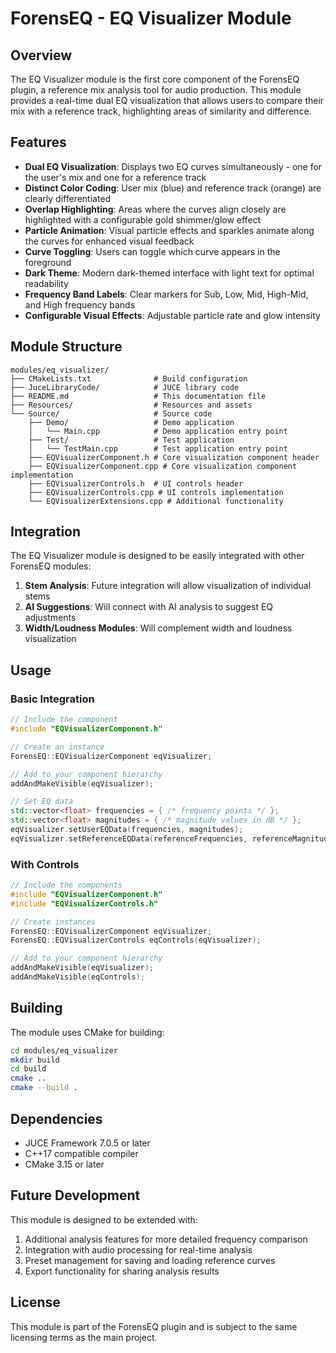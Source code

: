 # ForensEQ - EQ Visualizer Module

## Overview

The EQ Visualizer module is the first core component of the ForensEQ plugin, a reference mix analysis tool for audio production. This module provides a real-time dual EQ visualization that allows users to compare their mix with a reference track, highlighting areas of similarity and difference.

## Features

- **Dual EQ Visualization**: Displays two EQ curves simultaneously - one for the user's mix and one for a reference track
- **Distinct Color Coding**: User mix (blue) and reference track (orange) are clearly differentiated
- **Overlap Highlighting**: Areas where the curves align closely are highlighted with a configurable gold shimmer/glow effect
- **Particle Animation**: Visual particle effects and sparkles animate along the curves for enhanced visual feedback
- **Curve Toggling**: Users can toggle which curve appears in the foreground
- **Dark Theme**: Modern dark-themed interface with light text for optimal readability
- **Frequency Band Labels**: Clear markers for Sub, Low, Mid, High-Mid, and High frequency bands
- **Configurable Visual Effects**: Adjustable particle rate and glow intensity

## Module Structure

```
modules/eq_visualizer/
├── CMakeLists.txt              # Build configuration
├── JuceLibraryCode/            # JUCE library code
├── README.md                   # This documentation file
├── Resources/                  # Resources and assets
└── Source/                     # Source code
    ├── Demo/                   # Demo application
    │   └── Main.cpp            # Demo application entry point
    ├── Test/                   # Test application
    │   └── TestMain.cpp        # Test application entry point
    ├── EQVisualizerComponent.h # Core visualization component header
    ├── EQVisualizerComponent.cpp # Core visualization component implementation
    ├── EQVisualizerControls.h  # UI controls header
    ├── EQVisualizerControls.cpp # UI controls implementation
    └── EQVisualizerExtensions.cpp # Additional functionality
```

## Integration

The EQ Visualizer module is designed to be easily integrated with other ForensEQ modules:

1. **Stem Analysis**: Future integration will allow visualization of individual stems
2. **AI Suggestions**: Will connect with AI analysis to suggest EQ adjustments
3. **Width/Loudness Modules**: Will complement width and loudness visualization

## Usage

### Basic Integration

```cpp
// Include the component
#include "EQVisualizerComponent.h"

// Create an instance
ForensEQ::EQVisualizerComponent eqVisualizer;

// Add to your component hierarchy
addAndMakeVisible(eqVisualizer);

// Set EQ data
std::vector<float> frequencies = { /* frequency points */ };
std::vector<float> magnitudes = { /* magnitude values in dB */ };
eqVisualizer.setUserEQData(frequencies, magnitudes);
eqVisualizer.setReferenceEQData(referenceFrequencies, referenceMagnitudes);
```

### With Controls

```cpp
// Include the components
#include "EQVisualizerComponent.h"
#include "EQVisualizerControls.h"

// Create instances
ForensEQ::EQVisualizerComponent eqVisualizer;
ForensEQ::EQVisualizerControls eqControls(eqVisualizer);

// Add to your component hierarchy
addAndMakeVisible(eqVisualizer);
addAndMakeVisible(eqControls);
```

## Building

The module uses CMake for building:

```bash
cd modules/eq_visualizer
mkdir build
cd build
cmake ..
cmake --build .
```

## Dependencies

- JUCE Framework 7.0.5 or later
- C++17 compatible compiler
- CMake 3.15 or later

## Future Development

This module is designed to be extended with:

1. Additional analysis features for more detailed frequency comparison
2. Integration with audio processing for real-time analysis
3. Preset management for saving and loading reference curves
4. Export functionality for sharing analysis results

## License

This module is part of the ForensEQ plugin and is subject to the same licensing terms as the main project.
